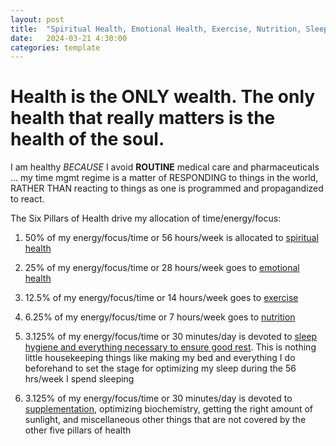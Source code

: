 ```yaml
---
layout: post
title:  "Spiritual Health, Emotional Health, Exercise, Nutrition, Sleep, Supplementation"
date:   2024-03-21 4:30:00
categories: template
---
```


# Health is the ONLY wealth. The only health that really matters is the health of the soul.

I am healthy *BECAUSE* I avoid **ROUTINE** medical care and pharmaceuticals ... my time mgmt regime is a matter of RESPONDING to things in the world, RATHER THAN reacting to things as one is programmed and propagandized to react.

The Six Pillars of Health drive my allocation of time/energy/focus:

1) 50% of my energy/focus/time or 56 hours/week is allocated to [spiritual health](https://markbruns.github.io/Health/Spiritual/)

2) 25% of my energy/focus/time or 28 hours/week goes to [emotional health](https://markbruns.github.io/Health/Emotional/)

3) 12.5% of my energy/focus/time or 14 hours/week goes to [exercise](https://markbruns.github.io/Health/Exercise/)

4) 6.25% of my energy/focus/time or 7 hours/week goes to [nutrition](https://markbruns.github.io/Health/Nutrition/)

5) 3.125% of my energy/focus/time or 30 minutes/day is devoted to [sleep hygiene and everything necessary to ensure good rest](https://markbruns.github.io/Health/Sleep/). This is nothing little housekeeping things like making my bed and everything I do beforehand to set the stage for optimizing my sleep during the 56 hrs/week I spend sleeping

6) 3.125% of my energy/focus/time or 30 minutes/day is devoted to [supplementation](https://markbruns.github.io/Health/Supplements/), optimizing biochemistry, getting the right amount of sunlight, and miscellaneous other things that are not covered by the other five pillars of health